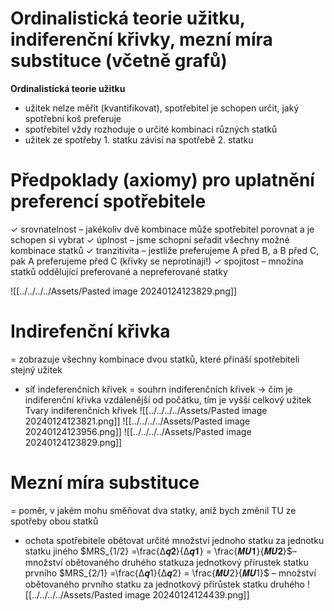 #  Ordinalistická teorie užitku, indiferenční křivky, mezní míra substituce (včetně grafů)

**Ordinalistická teorie užitku**
- užitek nelze měřit (kvantifikovat), spotřebitel je schopen určit, jaký spotřební koš preferuje
- spotřebitel vždy rozhoduje o určité kombinaci různých statků
- užitek ze spotřeby 1. statku závisí na spotřebě 2. statku
# Předpoklady (axiomy) pro uplatnění preferencí spotřebitele
✓ srovnatelnost – jakékoliv dvě kombinace může spotřebitel porovnat a je schopen si vybrat
✓ úplnost – jsme schopni seřadit všechny možné kombinace statků
✓ tranzitivita – jestliže preferujeme A před B, a B před C, pak A preferujeme před C (křivky se neprotínají!)
✓ spojitost – množina statků oddělující preferované a nepreferované statky

![[../../../../Assets/Pasted image 20240124123829.png]]
# Indirefenční křivka
= zobrazuje všechny kombinace dvou statků, které přináší spotřebiteli stejný užitek
- síť indeferenčních křivek = souhrn indiferenčních křivek → čím je indiferenční křivka vzdálenější od počátku,
tím je vyšší celkový užitek
Tvary indiferenčních křivek
![[../../../../Assets/Pasted image 20240124123821.png]]
![[../../../../Assets/Pasted image 20240124123956.png]]
![[../../../../Assets/Pasted image 20240124123829.png]]

# Mezní míra substituce
= poměr, v jakém mohu směňovat dva statky, aniž bych změnil TU ze spotřeby obou statků
- ochota spotřebitele obětovat určité množství jednoho statku za jednotku statku jiného
$MRS_{1/2} =\frac{∆𝒒𝟐}{∆𝒒𝟏} = \frac{𝑴𝑼𝟏}{𝑴𝑼𝟐}$– množství obětovaného druhého statkuza jednotkový přírustek statku prvního
$MRS_{2/1} =\frac{∆𝒒1}{∆𝒒2} = \frac{𝑴𝑼2}{𝑴𝑼1}$ – množství obětovaného prvního statku za jednotkový přírůstek statku druhého
![[../../../../Assets/Pasted image 20240124124439.png]]

